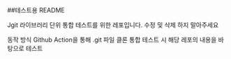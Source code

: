 ##테스트용 README

Jgit 라이브러리 단위 통합 테스트를 위한 레포입니다.
수정 및 삭제 하지 말아주세요

동작 방식
Github Action을 통해 .git 파일 클론
통합 테스트 시 해당 레포의 내용을 바탕으로 테스트
